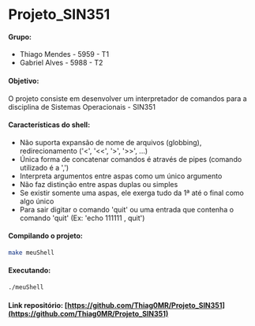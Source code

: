 # Projeto_SIN351

#### Grupo: 
* Thiago Mendes - 5959 - T1
* Gabriel Alves - 5988 - T2
       
       
#### Objetivo:
O projeto consiste em desenvolver um interpretador de comandos para a disciplina de Sistemas Operacionais - SIN351


#### Características do shell:
* Não suporta expansão de nome de arquivos (globbing), redirecionamento ('<', '<<', '>', '>>', ...)
* Única forma de concatenar comandos é através de pipes (comando utilizado é a ',')
* Interpreta argumentos entre aspas como um único argumento
* Não faz distinção entre aspas duplas ou simples 
* Se existir somente uma aspas, ele exerga tudo da 1ª até o final como algo único
* Para sair digitar o comando 'quit' ou uma entrada que contenha o comando 'quit' (Ex: 'echo 111111 , quit')

#### Compilando o projeto:

```bash
make meuShell
```

#### Executando:

```bash
./meuShell
```

#### Link repositório: [https://github.com/Thiag0MR/Projeto_SIN351](https://github.com/Thiag0MR/Projeto_SIN351) 